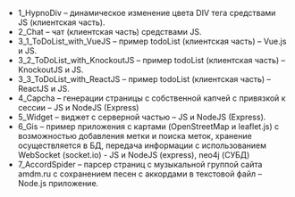 * 1_HypnoDiv – динамическое изменение цвета DIV тега средствами JS (клиентская часть).
* 2_Chat – чат (клиентская часть) средствами JS.
* 3_1_ToDoList_with_VueJS – пример todoList (клиентская часть) – Vue.js и JS.
* 3_2_ToDoList_with_KnockoutJS – пример todoList (клиентская часть) – KnockoutJS и JS.
* 3_3_ToDoList_with_ReactJS – пример todoList (клиентская часть) – ReactJS и JS.
* 4_Capcha – генерации страницы с собственной капчей с привязкой к сессии – JS и NodeJS (Express)
* 5_Widget – виджет с серверной частью – JS и NodeJS (Express).
* 6_Gis – пример приложения с картами (OpenStreetMap и leaflet.js) с возможностью добавления метки и поиска меток, хранение осуществляется в БД, передача информации с использованием WebSocket (socket.io) - JS и NodeJS (express), neo4j (СУБД)
* 7_AccordSpider –  парсер страниц с музыкальной группой сайта amdm.ru с сохранением песен с аккордами в текстовой файл – Node.js приложение.